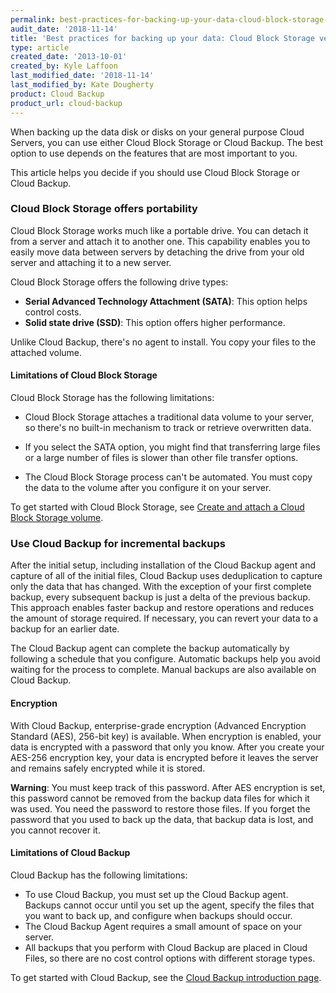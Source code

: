 ```yaml
---
permalink: best-practices-for-backing-up-your-data-cloud-block-storage-versus-cloud-backup/
audit_date: '2018-11-14'
title: 'Best practices for backing up your data: Cloud Block Storage versus Cloud Backup'
type: article
created_date: '2013-10-01'
created_by: Kyle Laffoon
last_modified_date: '2018-11-14'
last_modified_by: Kate Dougherty
product: Cloud Backup
product_url: cloud-backup
---
```


When backing up the data disk or disks on your general purpose Cloud
Servers, you can use either Cloud Block Storage or Cloud Backup. The best
option to use depends on the features that are most important to you.

This article helps you decide if you should use Cloud Block Storage or Cloud
Backup.

### Cloud Block Storage offers portability

Cloud Block Storage works much like a portable drive. You can detach it from a
server and attach it to another one. This capability enables you to easily
move data between servers by detaching the drive from your old server and
attaching it to a new server.

Cloud Block Storage offers the following drive types:

- **Serial Advanced Technology Attachment (SATA)**: This option helps control
  costs.
- **Solid state drive (SSD)**: This option offers higher performance.

Unlike Cloud Backup, there's no agent to install. You copy your files to the
attached volume.

#### Limitations of Cloud Block Storage

Cloud Block Storage has the following limitations:

- Cloud Block Storage attaches a traditional data volume to your server,
  so there's no built-in mechanism to track or retrieve overwritten data.

- If you select the SATA option, you might find that transferring large
  files or a large number of files is slower than other file transfer
  options.

- The Cloud Block Storage process can't be automated. You must copy the data
  to the volume after you configure it on your server.

To get started with Cloud Block Storage, see [Create and attach a Cloud Block
Storage volume](/how-to/create-and-attach-a-cloud-block-storage-volume).

### Use Cloud Backup for incremental backups

After the initial setup, including installation of the Cloud Backup
agent and capture of all of the initial files, Cloud Backup uses
deduplication to capture only the data that has changed. With
the exception of your first complete backup, every subsequent backup is
just a delta of the previous backup. This approach enables faster backup and
restore operations and reduces the amount of storage required. If necessary,
you can revert your data to a backup for an earlier date.

The Cloud Backup agent can complete the backup automatically by following a
schedule that you configure. Automatic backups help you avoid waiting for the
process to complete. Manual backups are also available on Cloud Backup.

#### Encryption

With Cloud Backup, enterprise-grade encryption (Advanced Encryption
Standard (AES), 256-bit key) is available. When encryption is enabled, your
data is encrypted with a password that only you know. After you
create your AES-256 encryption key, your data is encrypted before it
leaves the server and remains safely encrypted while it is stored.

**Warning**: You must keep track of this password. After AES encryption is
set, this password cannot be removed from the backup data files for
which it was used. You need the password to restore those files. If you forget
the password that you used to back up the data, that backup data is lost, and
you cannot recover it.

#### Limitations of Cloud Backup

Cloud Backup has the following limitations:

- To use Cloud Backup, you must set up the Cloud Backup agent. Backups
  cannot occur until you set up the agent, specify the files
  that you want to back up, and configure when backups should occur.
- The Cloud Backup Agent requires a small amount of space on your server.
- All backups that you perform with Cloud Backup are placed in Cloud Files, so
  there are no cost control options with different storage types.

To get started with Cloud Backup, see the [Cloud Backup introduction
page](/how-to/cloud-backup).
